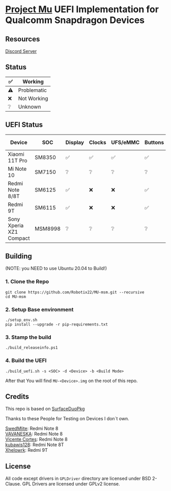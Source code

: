 # [Project Mu](https://microsoft.github.io/mu/) UEFI Implementation for Qualcomm Snapdragon Devices

## Resources

[Discord Server](https://discord.gg/Dx2QgMx7Sv)

## Status
|✅|Working|
|--|--------|
|⚠️|Problematic|
|❌|Not Working|
|❔|Unknown|

## UEFI Status

|Device|SOC|Display|Clocks|UFS/eMMC|Buttons|USB|SD Card|
|------|---|-------|------|--------|-------|---|-------|
|Xiaomi 11T Pro|SM8350|✅|✅|✅|✅|⚠️|❌|
|Mi Note 10|SM7150|❔|❔|❔|❔|❔|❔|
|Redmi Note 8/8T|SM6125|✅|❌|❌|✅|❌|❌|
|Redmi 9T|SM6115|✅|❌|❌|✅|❌|❌|
|Sony Xperia XZ1 Compact|MSM8998|❔|❔|❔|❔|❔|❔|

## Building
(NOTE: you NEED to use Ubuntu 20.04 to Build!)

### 1. Clone the Repo

```
git clone https://github.com/Robotix22/MU-msm.git --recursive
cd MU-msm
```

### 2. Setup Base environment
```
./setup_env.sh
pip install --upgrade -r pip-requirements.txt
```

### 3. Stamp the build
```
./build_releaseinfo.ps1
```

### 4. Build the UEFI
```
./build_uefi.sh -s <SOC> -d <Device> -b <Build Mode>
```

After that You will find `MU-<Device>.img` on the root of this repo.

## Credits

This repo is based on [SurfaceDuoPkg](https://github.com/WOA-Project/SurfaceDuoPkg)

Thanks to these People for Testing on Devices I don´t own.

[SwedMlite](https://github.com/SwedMlite): Redmi Note 8 <br />
[VAVANESKA](https://github.com/VAVANESKA): Redmi Note 8 <br />
[Vicente Cortes](https://github.com/vicenteicc2008): Redmi Note 8 <br />
[kubawis128](https://github.com/kubawis128): Redmi Note 8T <br />
[Xhelowrk](https://github.com/Xhelowrk): Redmi 9T

## License

All code except drivers in `GPLDriver` directory are licensed under BSD 2-Clause.
GPL Drivers are licensed under GPLv2 license.
